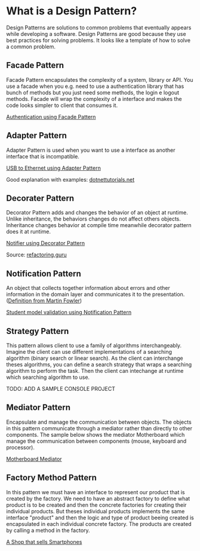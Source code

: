 # What is a Design Pattern?

Design Patterns are solutions to common problems that eventually appears while developing a software. Design Patterns are good because they use best practices for solving problems. It looks like a template of how to solve a common problem. 

## Facade Pattern

Facade Pattern encapsulates the complexity of a system, library or API. You use a facade when you e.g. need to use a authentication library that has bunch of methods but you just need some methods, the login e logout methods.
Facade will wrap the complexity of a interface and makes the code looks simpler to client that consumes it.

[Authentication using Facade Pattern](VideoConverter/)

## Adapter Pattern

Adapter Pattern is used when you want to use a interface as another interface that is incompatible.

[USB to Ethernet using Adapter Pattern](USBToEthernet/)

Good explanation with examples: [dotnettutorials.net](https://dotnettutorials.net/lesson/adapter-design-pattern/)

## Decorater Pattern

Decorator Pattern adds and changes the behavior of an object at runtime. Unlike inheritance, the behaviors changes do not affect others objects. Inheritance changes behavior at compile time meanwhile decorator pattern does it at runtime.

[Notifier using Decorator Pattern](Notifier/)

Source: [refactoring.guru](https://refactoring.guru/design-patterns/decorator)

## Notification Pattern

An object that collects together information about errors and other information in the domain layer and communicates it to the presentation. ([Definition from Martin Fowler](https://martinfowler.com/eaaDev/Notification.html))

[Student model validation using Notification Pattern](Student/)

## Strategy Pattern

This pattern allows client to use a family of algorithms interchangeably. Imagine the client can use different implementations of a searching algorithm (binary search or linear search). As the client can interchange theses algorithms, you can define a search strategy that wraps a searching algorithm to perform the task. Then the client can intechange at runtime which searching algorithm to use.

TODO: ADD A SAMPLE CONSOLE PROJECT

## Mediator Pattern

Encapsulate and manage the communication between objects. The objects in this pattern communicate through a mediator rather than directly to other components.
The sample below shows the mediator Motherboard which manage the communication between components (mouse, keyboard and processor).

[Motherboard Mediator](ComputerMotherBoardMediator/)

## Factory Method Pattern

In this pattern we must have an interface to represent our product that is created by the factory. We need to have an abstract factory to define what product is to be created and then the concrete factories for creating their individual products. But theses individual products implements the same interface "product" and then the logic and type of product beeing created is encapsulated in each individual concrete factory. The products are created by calling a method in the factory.

[A Shop that sells Smartphones](FactoryMethod/)
